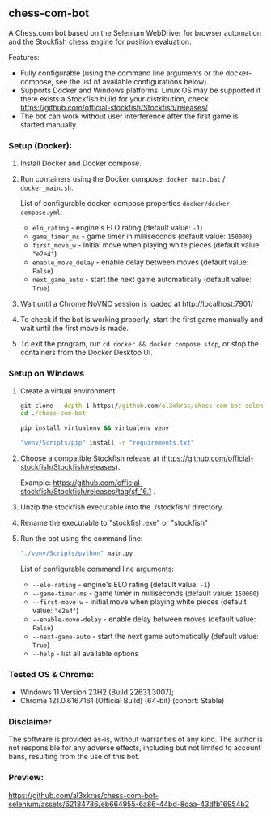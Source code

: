 ## chess-com-bot

A Chess.com bot based on the Selenium WebDriver for browser automation and the Stockfish chess engine for position evaluation.

Features:

- Fully configurable (using the command line arguments or the docker-compose, see the list of available configurations below).
- Supports Docker and Windows platforms. Linux OS may be supported if there exists a Stockfish build for your distribution, check https://github.com/official-stockfish/Stockfish/releases/
- The bot can work without user interference after the first game is started manually.

### Setup (Docker):

1. Install Docker and Docker compose. 
2. Run containers using the Docker compose: `docker_main.bat` / `docker_main.sh`.

   List of configurable docker-compose properties `docker/docker-compose.yml`:
   - `elo_rating` - engine's ELO rating (default value: `-1`)
   - `game_timer_ms` - game timer in milliseconds (default value: `150000`)
   - `first_move_w` - initial move when playing white pieces (default value: `"e2e4"`)
   - `enable_move_delay` - enable delay between moves (default value: `False`)
   - `next_game_auto` - start the next game automatically (default value: `True`)
4. Wait until a Chrome NoVNC session is loaded at http://localhost:7901/
5. To check if the bot is working properly, start the first game manually and wait until the first move is made.
6. To exit the program, run ```cd docker && docker compose stop```, or stop the containers from the Docker Desktop UI.

### Setup on Windows

1. Create a virtual environment:
   ```cmd
   git clone --depth 1 https://github.com/al3xkras/chess-com-bot-selenium chess-com-bot 
   cd ./chess-com-bot
   ```
   
   ```cmd
   pip install virtualenv && virtualenv venv
   ```
   
   ```cmd
   "venv/Scripts/pip" install -r "requirements.txt"
   ```

2. Choose a compatible Stockfish release at
   (https://github.com/official-stockfish/Stockfish/releases).
   
   Example: https://github.com/official-stockfish/Stockfish/releases/tag/sf_16.1 .


3. Unzip the stockfish executable into the ./stockfish/ directory.


4. Rename the executable to "stockfish.exe" or "stockfish"


5. Run the bot using the command line:
   ```cmd
   "./venv/Scripts/python" main.py
   ```

   List of configurable command line arguments:
   - `--elo-rating` - engine's ELO rating (default value: `-1`)
   - `--game-timer-ms` - game timer in milliseconds (default value: `150000`)
   - `--first-move-w` - initial move when playing white pieces (default value: `"e2e4"`)
   - `--enable-move-delay` - enable delay between moves (default value: `False`)
   - `--next-game-auto` - start the next game automatically (default value: `True`)
   - `--help` - list all available options
   

### Tested OS & Chrome:

- Windows 11 Version 23H2 (Build 22631.3007); 
- Chrome 121.0.6167.161 (Official Build) (64-bit) (cohort: Stable)

### Disclaimer

The software is provided as-is, without warranties of any kind. The author is not responsible for any adverse effects, including but not limited to account bans, resulting from the use of this bot.

### Preview:

https://github.com/al3xkras/chess-com-bot-selenium/assets/62184786/eb664955-6a86-44bd-8daa-43dfb16954b2
